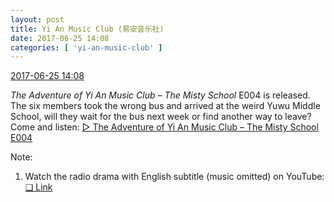 ```yaml
---
layout: post
title: Yi An Music Club (易安音乐社)
date: 2017-06-25 14:08
categories: [ 'yi-an-music-club' ]
---
```


<div class="weibo-info">
  <a href="http://weibo.com/6094546964/F9s4yBFnh">2017-06-25 14:08</a>
</div>

*The Adventure of Yi An Music Club – The Misty School* E004 is released. The six members took the wrong bus and arrived at the weird Yuwu Middle School, will they wait for the bus next week or find another way to leave? Come and listen: [▷ The Adventure of Yi An Music Club – The Misty School E004](http://www.ximalaya.com/78339006/sound/41843530)

Note:
1. Watch the radio drama with English subtitle (music omitted) on YouTube: [❏ Link](https://www.youtube.com/watch?v=dLvQC_5Ji_Y)
